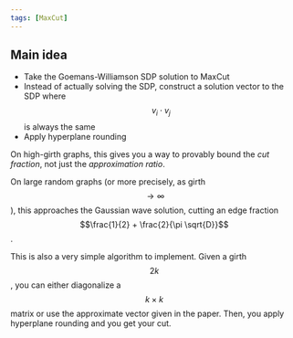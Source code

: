 ```yaml
---
tags: [MaxCut]
---
```


## Main idea
* Take the Goemans-Williamson SDP solution to MaxCut
* Instead of actually solving the SDP, construct a solution vector to the SDP where $$v_i \cdot v_j$$ is always the same
* Apply hyperplane rounding

On high-girth graphs, this gives you a way to provably bound the *cut fraction*, not just the *approximation ratio*.

On large random graphs (or more precisely, as girth $$\to \infty$$), this approaches the Gaussian wave solution, cutting an edge fraction $$\frac{1}{2} + \frac{2}{\pi \sqrt{D}}$$.

This is also a very simple algorithm to implement. Given a girth $$2k$$, you can either diagonalize a $$k \times k$$ matrix or use the approximate vector given in the paper. Then, you apply hyperplane rounding and you get your cut.
